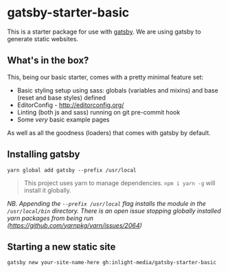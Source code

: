 # gatsby-starter-basic
This is a starter package for use with [gatsby](https://github.com/gatsbyjs/gatsby). We are using gatsby to generate static websites.

## What's in the box?
This, being our basic starter, comes with a pretty minimal feature set:
 - Basic styling setup using sass: globals (variables and mixins) and base (reset and base styles) defined
 - EditorConfig - http://editorconfig.org/
 - Linting (both js and sass) running on git pre-commit hook
 - Some _very_ basic example pages

As well as all the goodness (loaders) that comes with gatsby by default.

## Installing gatsby
```
yarn global add gatsby --prefix /usr/local
```
> This project uses yarn to manage dependencies. `npm i yarn -g` will install it globally.

_NB. Appending the `--prefix /usr/local` flag installs the module in the `/usr/local/bin` directory. There is an open issue stopping globally installed yarn packages from being run (https://github.com/yarnpkg/yarn/issues/2064)_

## Starting a new static site
```
gatsby new your-site-name-here gh:inlight-media/gatsby-starter-basic
```
